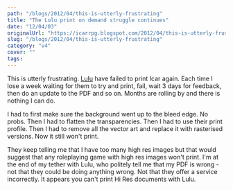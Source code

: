 ```yaml
---
path: "/blogs/2012/04/this-is-utterly-frustrating"
title: "The Lulu print on demand struggle continues"
date: "12/04/03"
originalUrl: "https://icarrpg.blogspot.com/2012/04/this-is-utterly-frustrating.html"
slug: "/blogs/2012/04/this-is-utterly-frustrating"
category: "v4"
cover: ""
tags:
---
```

This is utterly frustrating. [Lulu](http://www.icar.co.uk) have failed to print Icar again. Each time I lose a week waiting for them to try and print, fail, wait 3 days for feedback, then do an update to the PDF and so on. Months are rolling by and there is nothing I can do.  

I had to first make sure the background went up to the bleed edge. No probs. Then I had to flatten the transparencies. Then I had to use their print profile. Then I had to remove all the vector art and replace it with rasterised versions. Now it still won't print.  

They keep telling me that I have too many high res images but that would suggest that any roleplaying game with high res images won't print. I'm at the end of my tether with Lulu, who politely tell me that my PDF is wrong - not that they could be doing anything wrong. Not that they offer a service incorrectly. It appears you can't print Hi Res documents with Lulu.  